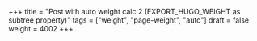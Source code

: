 +++
title = "Post with auto weight calc 2 (EXPORT_HUGO_WEIGHT as subtree property)"
tags = ["weight", "page-weight", "auto"]
draft = false
weight = 4002
+++
